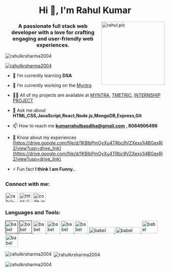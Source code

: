 <h1 align="center">Hi 👋, I'm Rahul Kumar</h1>
<img width='200px'align='right' src='https://user-images.githubusercontent.com/55389276/140866485-8fb1c876-9a8f-4d6a-98dc-08c4981eaf70.gif' alt='rahul.pic' />
<h3 align="center" >A passionate full stack web developer with a love for crafting engaging and user-friendly web experiences.</h3>

<p align="left"> <img src="https://komarev.com/ghpvc/?username=rahulkrsharma2004&label=Profile%20views&color=0e75b6&style=flat" alt="rahulkrsharma2004" /> </p>

<p align="left"> <a href="https://github.com/ryo-ma/github-profile-trophy"><img src="https://github-profile-trophy.vercel.app/?username=rahulkrsharma2004" alt="rahulkrsharma2004" /></a> </p>

- 🌱 I’m currently learning **DSA**

- 🤝 I’m currently working on the [Myntra](https://myntra-frontend-app.netlify.app)

- 👨‍💻 All of my projects are available at [MYNTRA](https://myntra-frontend-app.netlify.app), [TMETRIC](https://rahultmetric.netlify.app), [INTERNSHIP PROJECT](https://toggleheadrahulassignment.netlify.app)

- 💬 Ask me about **HTML,CSS,JavaScript,React,Node.js,MongoDB,Express,Git**

- 📫 How to reach me **kumarrahulbasdiha@gmail.com , 8084906496**

- 📄 Know about my experiences [https://drive.google.com/file/d/1KBlbPmOyXu4TRbc9VZXexs1i4BGexRj2/view?usp=drive_link](https://drive.google.com/file/d/1KBlbPmOyXu4TRbc9VZXexs1i4BGexRj2/view?usp=drive_link)

- ⚡ Fun fact **I think I am Funny..**

<h3 align="left">Connect with me:</h3>
<p align="left">
<a href="https://linkedin.com/in/rahul-kumar-35a989280" target="blank"><img align="center" src="https://raw.githubusercontent.com/rahuldkjain/github-profile-readme-generator/master/src/images/icons/Social/linked-in-alt.svg" alt="rahul-kumar-35a989280" height="30" width="40" /></a>
<a href="https://codesandbox.com/https://codesandbox.io/u/rahulkrsharma" target="blank"><img align="center" src="https://raw.githubusercontent.com/rahuldkjain/github-profile-readme-generator/master/src/images/icons/Social/codesandbox.svg" alt="https://codesandbox.io/u/rahulkrsharma" height="30" width="40" /></a>
<a href="https://www.youtube.com/c/code_with_rahul" target="blank"><img align="center" src="https://raw.githubusercontent.com/rahuldkjain/github-profile-readme-generator/master/src/images/icons/Social/youtube.svg" alt="code_with_rahul" height="30" width="40" /></a>
</p>

<h3 align="left">Languages and Tools:</h3>
<p align="left">
  <a href="" target="_blank" rel="noreferrer"> <img src="https://encrypted-tbn0.gstatic.com/images?q=tbn:ANd9GcTyPYu56RXAicGOnKbtvwpqkqXoJKfGWK3Dng&usqp=CAU" alt="babel" width="40" height="40"/> </a> 
  <a href="" target="_blank" rel="noreferrer"> <img src="https://encrypted-tbn0.gstatic.com/images?q=tbn:ANd9GcTXtOxLhL5yLWKZtMCCXCFaPXBxfKJAdeChLw&usqp=CAU" alt="babel" width="40" height="40"/> </a> 
  <a href="https://babeljs.io/" target="_blank" rel="noreferrer"> <img src="https://upload.wikimedia.org/wikipedia/commons/thumb/d/d4/Javascript-shield.svg/1200px-Javascript-shield.svg.png" alt="babel" width="40" height="40"/> </a> 
  <a href="https://babeljs.io/" target="_blank" rel="noreferrer"> <img src="https://cdn.worldvectorlogo.com/logos/react-1.svg" alt="babel" width="40" height="40"/> </a> 
  <a href="https://babeljs.io/" target="_blank" rel="noreferrer"> <img src="https://cdn.icon-icons.com/icons2/2415/PNG/512/mongodb_plain_wordmark_logo_icon_146423.png" alt="babel" width="40" height="40"/> </a> 
  <a href="https://babeljs.io/" target="_blank" rel="noreferrer"> <img src="https://www.svgrepo.com/show/376337/node-js.svg" alt="babel" width="40" height="40"/> </a> 
  <a href="https://babeljs.io/" target="_blank" rel="noreferrer"> <img src="https://cdn.buttercms.com/2q5r816LTo2uE9j7Ntic" alt="babel" width="80" height="20"/> </a> 
  <a href="https://babeljs.io/" target="_blank" rel="noreferrer"> <img src="https://upload.wikimedia.org/wikipedia/commons/thumb/d/db/Npm-logo.svg/2560px-Npm-logo.svg.png" alt="babel" width="80" height="20"/> </a> 
  <a href="https://babeljs.io/" target="_blank" rel="noreferrer"> <img src="https://www.svgrepo.com/show/361181/github.svg" alt="babel" width="50" height="40"/> </a> 
  <a href="https://babeljs.io/" target="_blank" rel="noreferrer"> <img src="https://cdn.worldvectorlogo.com/logos/postman.svg" alt="babel" width="40" height="40"/> </a> 
</p>

<p><img align="left" src="https://github-readme-stats.vercel.app/api/top-langs?username=rahulkrsharma2004&show_icons=true&locale=en&layout=compact" alt="rahulkrsharma2004" /></p>

<p>&nbsp;<img align="center" src="https://github-readme-stats.vercel.app/api?username=rahulkrsharma2004&show_icons=true&locale=en" alt="rahulkrsharma2004" /></p>

<p><img align="center" src="https://github-readme-streak-stats.herokuapp.com/?user=rahulkrsharma2004&" alt="rahulkrsharma2004" /></p>
